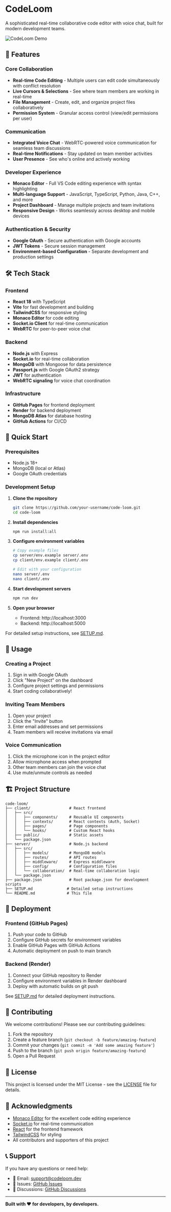 # CodeLoom

A sophisticated real-time collaborative code editor with voice chat, built for modern development teams.

![CodeLoom Demo](https://via.placeholder.com/800x400/1e1e1e/ffffff?text=CodeLoom+Collaborative+IDE)

## 🚀 Features

### Core Collaboration
- **Real-time Code Editing** - Multiple users can edit code simultaneously with conflict resolution
- **Live Cursors & Selections** - See where team members are working in real-time
- **File Management** - Create, edit, and organize project files collaboratively
- **Permission System** - Granular access control (view/edit permissions per user)

### Communication
- **Integrated Voice Chat** - WebRTC-powered voice communication for seamless team discussions
- **Real-time Notifications** - Stay updated on team member activities
- **User Presence** - See who's online and actively working

### Developer Experience
- **Monaco Editor** - Full VS Code editing experience with syntax highlighting
- **Multi-language Support** - JavaScript, TypeScript, Python, Java, C++, and more
- **Project Dashboard** - Manage multiple projects and team invitations
- **Responsive Design** - Works seamlessly across desktop and mobile devices

### Authentication & Security
- **Google OAuth** - Secure authentication with Google accounts
- **JWT Tokens** - Secure session management
- **Environment-based Configuration** - Separate development and production settings

## 🛠 Tech Stack

### Frontend
- **React 18** with TypeScript
- **Vite** for fast development and building
- **TailwindCSS** for responsive styling
- **Monaco Editor** for code editing
- **Socket.io Client** for real-time communication
- **WebRTC** for peer-to-peer voice chat

### Backend
- **Node.js** with Express
- **Socket.io** for real-time collaboration
- **MongoDB** with Mongoose for data persistence
- **Passport.js** with Google OAuth2 strategy
- **JWT** for authentication
- **WebRTC signaling** for voice chat coordination

### Infrastructure
- **GitHub Pages** for frontend deployment
- **Render** for backend deployment
- **MongoDB Atlas** for database hosting
- **GitHub Actions** for CI/CD

## 🚀 Quick Start

### Prerequisites
- Node.js 18+
- MongoDB (local or Atlas)
- Google OAuth credentials

### Development Setup

1. **Clone the repository**
   ```bash
   git clone https://github.com/your-username/code-loom.git
   cd code-loom
   ```

2. **Install dependencies**
   ```bash
   npm run install:all
   ```

3. **Configure environment variables**
   ```bash
   # Copy example files
   cp server/env.example server/.env
   cp client/env.example client/.env
   
   # Edit with your configuration
   nano server/.env
   nano client/.env
   ```

4. **Start development servers**
   ```bash
   npm run dev
   ```

5. **Open your browser**
   - Frontend: http://localhost:3000
   - Backend: http://localhost:5000

For detailed setup instructions, see [SETUP.md](./SETUP.md).

## 📖 Usage

### Creating a Project
1. Sign in with Google OAuth
2. Click "New Project" on the dashboard
3. Configure project settings and permissions
4. Start coding collaboratively!

### Inviting Team Members
1. Open your project
2. Click the "Invite" button
3. Enter email addresses and set permissions
4. Team members will receive invitations via email

### Voice Communication
1. Click the microphone icon in the project editor
2. Allow microphone access when prompted
3. Other team members can join the voice chat
4. Use mute/unmute controls as needed

## 🏗 Project Structure

```
code-loom/
├── client/                 # React frontend
│   ├── src/
│   │   ├── components/     # Reusable UI components
│   │   ├── contexts/       # React contexts (Auth, Socket)
│   │   ├── pages/          # Page components
│   │   └── hooks/          # Custom React hooks
│   ├── public/             # Static assets
│   └── package.json
├── server/                 # Node.js backend
│   ├── src/
│   │   ├── models/         # MongoDB models
│   │   ├── routes/         # API routes
│   │   ├── middleware/     # Express middleware
│   │   ├── config/         # Configuration files
│   │   └── collaboration/  # Real-time collaboration logic
│   └── package.json
├── package.json            # Root package.json for development scripts
├── SETUP.md               # Detailed setup instructions
└── README.md              # This file
```

## 🚀 Deployment

### Frontend (GitHub Pages)
1. Push your code to GitHub
2. Configure GitHub secrets for environment variables
3. Enable GitHub Pages with GitHub Actions
4. Automatic deployment on push to main branch

### Backend (Render)
1. Connect your GitHub repository to Render
2. Configure environment variables in Render dashboard
3. Deploy with automatic builds on git push

See [SETUP.md](./SETUP.md) for detailed deployment instructions.

## 🤝 Contributing

We welcome contributions! Please see our contributing guidelines:

1. Fork the repository
2. Create a feature branch (`git checkout -b feature/amazing-feature`)
3. Commit your changes (`git commit -m 'Add some amazing feature'`)
4. Push to the branch (`git push origin feature/amazing-feature`)
5. Open a Pull Request

## 📝 License

This project is licensed under the MIT License - see the [LICENSE](LICENSE) file for details.

## 🙏 Acknowledgments

- [Monaco Editor](https://microsoft.github.io/monaco-editor/) for the excellent code editing experience
- [Socket.io](https://socket.io/) for real-time communication
- [React](https://reactjs.org/) for the frontend framework
- [TailwindCSS](https://tailwindcss.com/) for styling
- All contributors and supporters of this project

## 📞 Support

If you have any questions or need help:
- 📧 Email: support@codeloom.dev
- 🐛 Issues: [GitHub Issues](https://github.com/your-username/code-loom/issues)
- 💬 Discussions: [GitHub Discussions](https://github.com/your-username/code-loom/discussions)

---

**Built with ❤️ for developers, by developers.**
